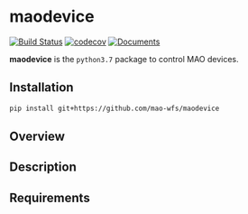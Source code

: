 # maodevice

[![Build Status](https://travis-ci.org/mao-wfs/maodevice.svg?branch=master)](https://travis-ci.org/mao-wfs/maodevice)
[![codecov](https://codecov.io/gh/mao-wfs/maodevice/branch/master/graph/badge.svg)](https://codecov.io/gh/mao-wfs/maodevice)
[![Documents](https://img.shields.io/badge/docs-mao--wfs.github.io%2Fmaodevice-brightgreen.svg)](https://mao-wfs.github.io/maodevice)

**maodevice** is the `python3.7` package to control MAO devices.


## Installation
```sh
pip install git+https://github.com/mao-wfs/maodevice
```

## Overview


## Description


## Requirements
